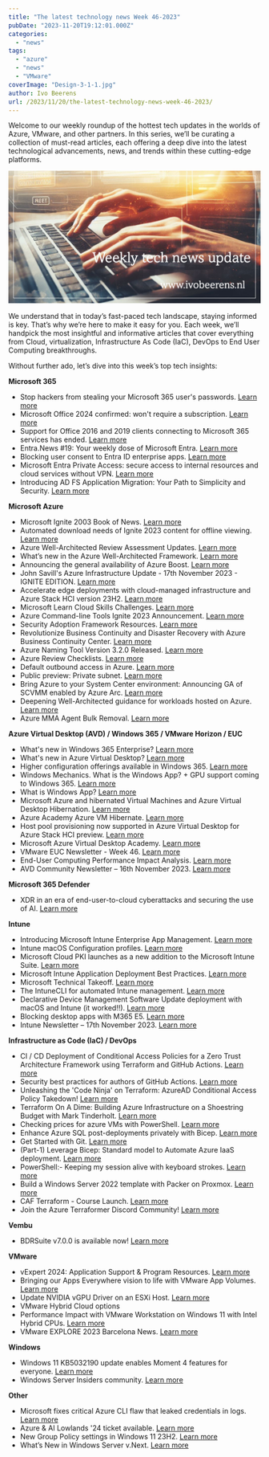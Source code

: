 ```yaml
---
title: "The latest technology news Week 46-2023"
pubDate: "2023-11-20T19:12:01.000Z"
categories: 
  - "news"
tags: 
  - "azure"
  - "news"
  - "VMware"
coverImage: "Design-3-1-1.jpg"
author: Ivo Beerens
url: /2023/11/20/the-latest-technology-news-week-46-2023/
---
```


Welcome to our weekly roundup of the hottest tech updates in the worlds of Azure, VMware, and other partners. In this series, we’ll be curating a collection of must-read articles, each offering a deep dive into the latest technological advancements, news, and trends within these cutting-edge platforms.

![newsletter](images/Design-3-1-1.jpg)

We understand that in today’s fast-paced tech landscape, staying informed is key. That’s why we’re here to make it easy for you. Each week, we’ll handpick the most insightful and informative articles that cover everything from Cloud, virtualization, Infrastructure As Code (IaC), DevOps to End User Computing breakthroughs.

Without further ado, let’s dive into this week’s top tech insights:

**Microsoft 365**

- Stop hackers from stealing your Microsoft 365 user's passwords. [Learn more](https://www.youtube.com/watch?v=tI1bdVohOK8)
- Microsoft Office 2024 confirmed: won't require a subscription. [Learn more](https://www.ghacks.net/2023/11/13/microsoft-office-2024-confirmed-wont-require-a-subscription/)
- Support for Office 2016 and 2019 clients connecting to Microsoft 365 services has ended. [Learn more](https://techcommunity.microsoft.com/t5/office-end-of-support-blog/important-office-end-of-support-reminders/ba-p/3956142)
- Entra.News #19: Your weekly dose of Microsoft Entra. [Learn more](https://entra.news/p/entranews-19-your-weekly-dose-of)
- Blocking user consent to Entra ID enterprise apps. [Learn more](https://www.cswrld.com/2023/11/blocking-user-consent-to-entra-id-enterprise-apps/)
- Microsoft Entra Private Access: secure access to internal resources and cloud services without VPN. [Learn more](https://www.cloudcoffee.ch/microsoft-azure/microsoft-entra-private-access-secure-access-to-internal-resources-and-cloud-services-without-vpn/?utm_source=substack&utm_medium=email)
- Introducing AD FS Application Migration: Your Path to Simplicity and Security. [Learn more](https://techcommunity.microsoft.com/t5/security-compliance-and-identity/introducing-ad-fs-application-migration-your-path-to-simplicity/ba-p/3980232)

**Microsoft Azure**

- Microsoft Ignite 2003 Book of News. [Learn more](https://news.microsoft.com/ignite-2023-book-of-news/)
- Automated download needs of Ignite 2023 content for offline viewing. [Learn more](https://twitter.com/mderooij/status/1724958196379365669)
- Azure Well-Architected Review Assessment Updates. [Learn more](https://techcommunity.microsoft.com/t5/azure-architecture-blog/azure-well-architected-review-assessment-updates/ba-p/3981023?WT.mc_id=tozimmergren&utm_campaign=zimmergren&utm_medium=linkedin&utm_source=zimmergren)
- What’s new in the Azure Well-Architected Framework. [Learn more](https://www.thomasmaurer.ch/2023/11/whats-new-in-the-well-architected-framework/)
- Announcing the general availability of Azure Boost. [Learn more](https://techcommunity.microsoft.com/t5/azure-infrastructure-blog/announcing-the-general-availability-of-azure-boost/ba-p/3981384)
- John Savill's Azure Infrastructure Update - 17th November 2023 - IGNITE EDITION. [Learn more](https://www.youtube.com/watch?v=GOVygy-USQQ)
- Accelerate edge deployments with cloud-managed infrastructure and Azure Stack HCI version 23H2. [Learn more](https://techcommunity.microsoft.com/t5/azure-stack-blog/accelerate-edge-deployments-with-cloud-managed-infrastructure/ba-p/3982951)
- Microsoft Learn Cloud Skills Challenges. [Learn more](https://www.microsoft.com/en-US/cloudskillschallenge/ignite/registration/2023?ocid=ignite23_CSCTwitter_organicsocial_wwl)
- Azure Command-line Tools Ignite 2023 Announcement. [Learn more](https://techcommunity.microsoft.com/t5/azure-tools-blog/azure-command-line-tools-ignite-2023-announcement/ba-p/3984502)
- Security Adoption Framework Resources. [Learn more](https://learn.microsoft.com/en-us/security/ciso-workshop/adoption)
- Revolutionize Business Continuity and Disaster Recovery with Azure Business Continuity Center. [Learn more](https://techcommunity.microsoft.com/t5/azure-storage-blog/revolutionize-business-continuity-and-disaster-recovery-with/ba-p/3980387)
- Azure Naming Tool Version 3.2.0 Released. [Learn more](https://github.com/mspnp/AzureNamingTool/wiki/v3.2.0)
- Azure Review Checklists. [Learn more](https://github.com/Azure/review-checklists)
- Default outbound access in Azure. [Learn more](https://learn.microsoft.com/en-us/azure/virtual-network/ip-services/default-outbound-access)
- Public preview: Private subnet. [Learn more](https://azure.microsoft.com/en-ca/updates/public-preview-private-subnet/?wt.mc_id=AZ-MVP-5000436)
- Bring Azure to your System Center environment: Announcing GA of SCVMM enabled by Azure Arc. [Learn more](https://techcommunity.microsoft.com/t5/azure-arc-blog/bring-azure-to-your-system-center-environment-announcing-ga-of/ba-p/3984063)
- Deepening Well-Architected guidance for workloads hosted on Azure. [Learn more](https://techcommunity.microsoft.com/t5/azure-architecture-blog/deepening-well-architected-guidance-for-workloads-hosted-on/ba-p/3979168?WT.mc_id=AZ-MVP-5004750)
- Azure MMA Agent Bulk Removal. [Learn more](https://techcommunity.microsoft.com/t5/core-infrastructure-and-security/azure-mma-agent-bulk-removal/ba-p/3980631?WT.mc_id=DT-MVP-5001664)

**Azure Virtual Desktop (AVD) / Windows 365 / VMware Horizon / EUC**

- What's new in Windows 365 Enterprise? [Learn more](https://learn.microsoft.com/en-us/windows-365/enterprise/whats-new)
- What's new in Azure Virtual Desktop? [Learn more](https://learn.microsoft.com/en-us/azure/virtual-desktop/whats-new#november-2023)
- Higher configuration offerings available in Windows 365. [Learn more](https://techcommunity.microsoft.com/t5/windows-it-pro-blog/higher-configuration-offerings-available-in-windows-365/ba-p/3968118)
- Windows Mechanics. What is the Windows App? + GPU support coming to Windows 365. [Learn more](https://youtu.be/GKbHDIuZPNA?si=8r1_xEE5yZB2CyTu)
- What is Windows App? [Learn more](https://learn.microsoft.com/en-us/windows-app/overview)
- Microsoft Azure and hibernated Virtual Machines and Azure Virtual Desktop Hibernation. [Learn more](https://blog.itprocloud.de/AVD-Azure-Virtual-Desktop-Hibernation-Hibernate-VM-Session-Host/)
- Azure Academy Azure VM Hibernate. [Learn more](https://youtu.be/WOc0HvDeNOQ?si=kQrmnw7MNBwDgxWH)
- Host pool provisioning now supported in Azure Virtual Desktop for Azure Stack HCI preview. [Learn more](https://techcommunity.microsoft.com/t5/azure-virtual-desktop-blog/host-pool-provisioning-now-supported-in-azure-virtual-desktop/ba-p/3983124)
- Microsoft Azure Virtual Desktop Academy. [Learn more](https://microsoft.github.io/PartnerResources/skilling/microsoft-infrastructure-academy/avd)
- VMware EUC Newsletter - Week 46. [Learn more](https://blog.simonelberts.nl/2023/11/VMware-euc-newsletter-week-46.html)
- End-User Computing Performance Impact Analysis. [Learn more](https://portal.nutanix.com/page/documents/solutions/details?targetId=TN-2113-Windows-10-Performance-Impact:TN-2113-Windows-10-Performance-Impact)
- AVD Community Newsletter – 16th November 2023. [Learn more](https://avdcommunity.com/avd-community-newsletter-16th-november-2023/)

**Microsoft 365 Defender**

- XDR in an era of end-user-to-cloud cyberattacks and securing the use of AI. [Learn more](https://techcommunity.microsoft.com/t5/microsoft-defender-xdr-blog/ignite-news-xdr-in-an-era-of-end-user-to-cloud-cyberattacks-and/ba-p/3982002)

**Intune**

- Introducing Microsoft Intune Enterprise App Management. [Learn more](https://techcommunity.microsoft.com/t5/microsoft-intune-blog/introducing-microsoft-intune-enterprise-app-management/ba-p/3981044)
- Intune macOS Configuration profiles. [Learn more](https://move2modern.uk/index.php/quicklinks/macos-configuration-profiles/)
- Microsoft Cloud PKI launches as a new addition to the Microsoft Intune Suite. [Learn more](https://techcommunity.microsoft.com/t5/microsoft-intune-blog/microsoft-cloud-pki-launches-as-a-new-addition-to-the-microsoft/ba-p/3982830?utm_source=dlvr.it&utm_medium=twitter)
- Microsoft Intune Application Deployment Best Practices. [Learn more](https://www.vansurksum.com/2023/11/16/microsoft-intune-application-deployment-best-practices/)
- Microsoft Technical Takeoff. [Learn more](https://techcommunity.microsoft.com/t5/tech-community-live/microsoft-technical-takeoff/ev-p/3968237)
- The IntuneCLI for automated Intune management. [Learn more](https://rozemuller.com/the-intunecli-for-automated-intune-management/)
- Declarative Device Management Software Update deployment with macOS and Intune (it worked!!). [Learn more](https://youtu.be/OZhOM0h5Ofg?si=rH8ps9cG-wOjFUGu)
- Blocking desktop apps with M365 E5. [Learn more](https://longbeach.cloud/2023/11/06/blocking-desktop-apps-with-m365-e5/)
- Intune Newsletter – 17th November 2023. [Learn more](https://andrewstaylor.com/2023/11/17/intune-newsletter-17th-november-2023/)

**Infrastructure as Code (IaC) / DevOps**

- CI / CD Deployment of Conditional Access Policies for a Zero Trust Architecture Framework using Terraform and GitHub Actions. [Learn more](https://suryendub.github.io/2023-11-09-ca-zero-trust-terraform/)
- Security best practices for authors of GitHub Actions. [Learn more](https://github.blog/2023-11-16-security-best-practices-for-authors-of-github-actions/)
- Unleashing the 'Code Ninja' on Terraform: AzureAD Conditional Access Policy Takedown! [Learn more](https://www.youtube.com/watch?v=j7PfxC0mlYo)
- Terraform On A Dime: Building Azure Infrastructure on a Shoestring Budget with Mark Tinderholt. [Learn more](https://youtu.be/YveccjG4AFU?si=SUSVsdDmtzLe-Aua)
- Checking prices for azure VMs with PowerShell. [Learn more](https://leeejeffries.com/checking-prices-for-azure-vms-with-PowerShell)
- Enhance Azure SQL post-deployments privately with Bicep. [Learn more](https://medium.com/@gijsreijn/enhance-azure-sql-post-deployments-privately-with-bicep-21a14d5a5807)
- Get Started with Git. [Learn more](https://techcommunity.microsoft.com/t5/educator-developer-blog/get-started-with-git/ba-p/3983278?WT.mc_id=DT-MVP-5001664)
- (Part-1) Leverage Bicep: Standard model to Automate Azure IaaS deployment. [Learn more](https://techcommunity.microsoft.com/t5/azure-infrastructure-blog/part-1-leverage-bicep-standard-model-to-automate-azure-iaas/ba-p/3804348?wt.mc_id=AZ-MVP-5000436)
- PowerShell:- Keeping my session alive with keyboard strokes. [Learn more](https://everything-PowerShell.com/PowerShell-keeping-my-session-alive-with-keyboard-strokes/)
- Build a Windows Server 2022 template with Packer on Proxmox. [Learn more](https://github.com/EnsoIT/packer-windows-proxmox)
- CAF Terraform - Course Launch. [Learn more](https://youtu.be/IAHo2ASsuhg?si=nME0Q9g-h_SdC9h5)
- Join the Azure Terraformer Discord Community! [Learn more](https://discord.com/invite/RQbVChJA)

**Vembu**

- BDRSuite v7.0.0 is available now! [Learn more](https://www.bdrsuite.com/vembu-bdr-suite-release-notes/)

**VMware**

- vExpert 2024: Application Support & Program Resources. [Learn more](https://blogs.VMware.com/vexpert/2023/11/16/vexpert-2024-application-support-program-resources/)
- Bringing our Apps Everywhere vision to life with VMware App Volumes. [Learn more](https://blogs.VMware.com/euc/2023/08/bringing-our-apps-everywhere-vision-to-life-with-VMware-app-volumes.html)
- Update NVIDIA vGPU Driver on an ESXi Host. [Learn more](https://virtual-graveyard.com/2023/11/12/update-nvidia-vgpu-driver-on-an-esxi-host/)
- VMware Hybrid Cloud options
- Performance Impact with VMware Workstation on Windows 11 with Intel Hybrid CPUs. [Learn more](https://williamlam.com/2023/11/heads-up-performance-impact-with-VMware-workstation-on-windows-11-with-intel-hybrid-cpus.html)
- VMware EXPLORE 2023 Barcelona News. [Learn more](https://www.vladan.fr/VMware-explore-2023-barcelona-news/)

**Windows**

- Windows 11 KB5032190 update enables Moment 4 features for everyone. [Learn more](https://www.bleepingcomputer.com/news/microsoft/windows-11-kb5032190-update-enables-moment-4-features-for-everyone/)
- Windows Server Insiders community. [Learn more](https://techcommunity.microsoft.com/t5/windows-server-insiders/bd-p/WindowsServerInsiders)

**Other**

- Microsoft fixes critical Azure CLI flaw that leaked credentials in logs. [Learn more](https://www.bleepingcomputer.com/news/microsoft/microsoft-fixes-critical-azure-cli-flaw-that-leaked-credentials-in-logs/)
- Azure & AI Lowlands '24 ticket available. [Learn more](https://azurelowlands.com/)
- New Group Policy settings in Windows 11 23H2. [Learn more](https://4sysops.com/archives/new-group-policy-settings-in-windows-11-23h2/)
- What’s New in Windows Server v.Next. [Learn more](https://ignite.microsoft.com/en-US/sessions/f3901190-1154-45e3-9726-d2498c26c2c9?source=sessions)